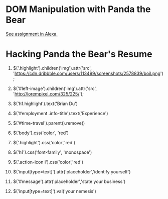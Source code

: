 # DOM Manipulation with Panda the Bear
[See assignment in Alexa.](https://alexa.bitmaker.co/cohorts/67/assignments/2051/latest)


# Hacking Panda the Bear's Resume

1. $('.highlight').children('img').attr('src', 'https://cdn.dribbble.com/users/113499/screenshots/2578839/boil.png');

1. $('#left-image').children('img').attr('src', 'http://lorempixel.com/325/225/');

2. $('h1.highlight').text('Brian Du')

3. $('#employment .info-title').text('Experience')

4. $('#time-travel').parent().remove()

5. $('body').css('color', 'red')

6. $('.highlight').css('color','red')

7. $('h1').css('font-family', 'monospace')

8. $('.action-icon i').css('color','red')

9. $('input[type=text]').attr('placeholder','identify yourself')

10. $('#message').attr('placeholder','state your business')

11. $('input[type=text]').val('your nemesis')
